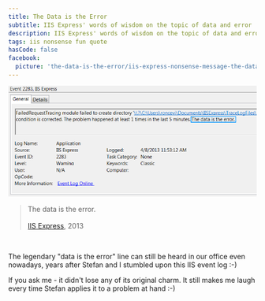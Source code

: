 ```yaml
---
title: The Data is the Error
subtitle: IIS Express' words of wisdom on the topic of data and error
description: IIS Express' words of wisdom on the topic of data and error. Nonsense in the first place.
tags: iis nonsense fun quote
hasCode: false
facebook:
  picture: 'the-data-is-the-error/iis-express-nonsense-message-the-data-is-the-error.png'
---
```

![The data is the error](/resources/the-data-is-the-error/iis-express-nonsense-message-the-data-is-the-error.png)

>The data is the error.<br/><br/>
[IIS Express](http://en.wikipedia.org/wiki/Internet_Information_Services#IIS_Express), 2013

&nbsp;

The legendary "data is the error" line can still be heard in our office even nowadays, years after Stefan and I stumbled upon this IIS event log :-)

If you ask me - it didn't lose any of its original charm. It still makes me laugh every time Stefan applies it to a problem at hand :-)